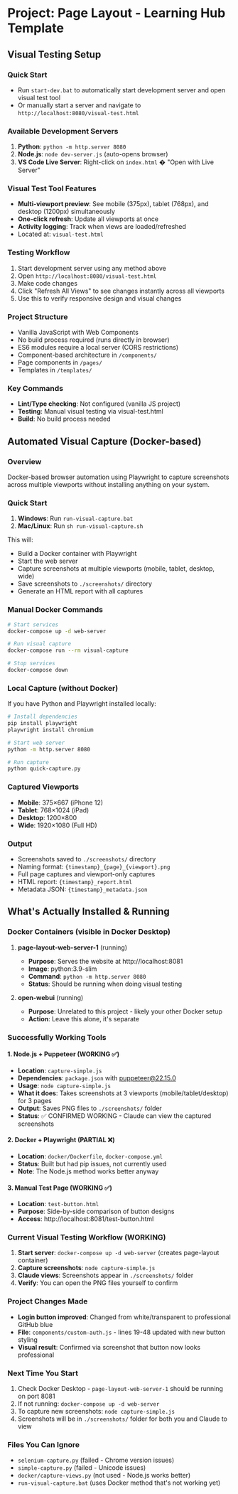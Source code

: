 # Project: Page Layout - Learning Hub Template

## Visual Testing Setup

### Quick Start
- Run `start-dev.bat` to automatically start development server and open visual test tool
- Or manually start a server and navigate to `http://localhost:8080/visual-test.html`

### Available Development Servers
1. **Python**: `python -m http.server 8080`
2. **Node.js**: `node dev-server.js` (auto-opens browser)
3. **VS Code Live Server**: Right-click on `index.html` � "Open with Live Server"

### Visual Test Tool Features
- **Multi-viewport preview**: See mobile (375px), tablet (768px), and desktop (1200px) simultaneously
- **One-click refresh**: Update all viewports at once
- **Activity logging**: Track when views are loaded/refreshed
- Located at: `visual-test.html`

### Testing Workflow
1. Start development server using any method above
2. Open `http://localhost:8080/visual-test.html` 
3. Make code changes
4. Click "Refresh All Views" to see changes instantly across all viewports
5. Use this to verify responsive design and visual changes

### Project Structure
- Vanilla JavaScript with Web Components
- No build process required (runs directly in browser)
- ES6 modules require a local server (CORS restrictions)
- Component-based architecture in `/components/`
- Page components in `/pages/`
- Templates in `/templates/`

### Key Commands
- **Lint/Type checking**: Not configured (vanilla JS project)
- **Testing**: Manual visual testing via visual-test.html
- **Build**: No build process needed

## Automated Visual Capture (Docker-based)

### Overview
Docker-based browser automation using Playwright to capture screenshots across multiple viewports without installing anything on your system.

### Quick Start
1. **Windows**: Run `run-visual-capture.bat`
2. **Mac/Linux**: Run `sh run-visual-capture.sh`

This will:
- Build a Docker container with Playwright
- Start the web server
- Capture screenshots at multiple viewports (mobile, tablet, desktop, wide)
- Save screenshots to `./screenshots/` directory
- Generate an HTML report with all captures

### Manual Docker Commands
```bash
# Start services
docker-compose up -d web-server

# Run visual capture
docker-compose run --rm visual-capture

# Stop services
docker-compose down
```

### Local Capture (without Docker)
If you have Python and Playwright installed locally:
```bash
# Install dependencies
pip install playwright
playwright install chromium

# Start web server
python -m http.server 8080

# Run capture
python quick-capture.py
```

### Captured Viewports
- **Mobile**: 375×667 (iPhone 12)
- **Tablet**: 768×1024 (iPad)
- **Desktop**: 1200×800
- **Wide**: 1920×1080 (Full HD)

### Output
- Screenshots saved to `./screenshots/` directory
- Naming format: `{timestamp}_{page}_{viewport}.png`
- Full page captures and viewport-only captures
- HTML report: `{timestamp}_report.html`
- Metadata JSON: `{timestamp}_metadata.json`

## What's Actually Installed & Running

### Docker Containers (visible in Docker Desktop)
1. **page-layout-web-server-1** (running)
   - **Purpose**: Serves the website at http://localhost:8081
   - **Image**: python:3.9-slim  
   - **Command**: `python -m http.server 8080`
   - **Status**: Should be running when doing visual testing

2. **open-webui** (running) 
   - **Purpose**: Unrelated to this project - likely your other Docker setup
   - **Action**: Leave this alone, it's separate

### Successfully Working Tools

#### 1. Node.js + Puppeteer (WORKING ✅)
- **Location**: `capture-simple.js`
- **Dependencies**: `package.json` with puppeteer@22.15.0
- **Usage**: `node capture-simple.js`
- **What it does**: Takes screenshots at 3 viewports (mobile/tablet/desktop) for 3 pages
- **Output**: Saves PNG files to `./screenshots/` folder
- **Status**: ✅ CONFIRMED WORKING - Claude can view the captured screenshots

#### 2. Docker + Playwright (PARTIAL ❌)
- **Location**: `docker/Dockerfile`, `docker-compose.yml`
- **Status**: Built but had pip issues, not currently used
- **Note**: The Node.js method works better anyway

#### 3. Manual Test Page (WORKING ✅)
- **Location**: `test-button.html` 
- **Purpose**: Side-by-side comparison of button designs
- **Access**: http://localhost:8081/test-button.html

### Current Visual Testing Workflow (WORKING)
1. **Start server**: `docker-compose up -d web-server` (creates page-layout container)
2. **Capture screenshots**: `node capture-simple.js` 
3. **Claude views**: Screenshots appear in `./screenshots/` folder
4. **Verify**: You can open the PNG files yourself to confirm

### Project Changes Made
- **Login button improved**: Changed from white/transparent to professional GitHub blue
- **File**: `components/custom-auth.js` - lines 19-48 updated with new button styling
- **Visual result**: Confirmed via screenshot that button now looks professional

### Next Time You Start
1. Check Docker Desktop - `page-layout-web-server-1` should be running on port 8081
2. If not running: `docker-compose up -d web-server`
3. To capture new screenshots: `node capture-simple.js`
4. Screenshots will be in `./screenshots/` folder for both you and Claude to view

### Files You Can Ignore
- `selenium-capture.py` (failed - Chrome version issues)
- `simple-capture.py` (failed - Unicode issues) 
- `docker/capture-views.py` (not used - Node.js works better)
- `run-visual-capture.bat` (uses Docker method that's not working yet)